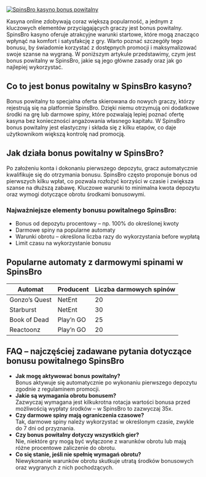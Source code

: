 [![SpinsBro kasyno bonus powitalny](https://123-caf.pages.dev/gitsignup.png)](https://vrmoo.ru/Bt82HjjY)

<div>   <p>Kasyna online zdobywają coraz większą popularność, a jednym z kluczowych elementów przyciągających graczy jest bonus powitalny. SpinsBro kasyno oferuje atrakcyjne warunki startowe, które mogą znacząco wpłynąć na komfort i satysfakcję z gry. Warto poznać szczegóły tego bonusu, by świadomie korzystać z dostępnych promocji i maksymalizować swoje szanse na wygraną. W poniższym artykule przedstawimy, czym jest bonus powitalny w SpinsBro, jakie są jego główne zasady oraz jak go najlepiej wykorzystać.</p>    <h2>Co to jest bonus powitalny w SpinsBro kasyno?</h2>   <p>Bonus powitalny to specjalna oferta skierowana do nowych graczy, którzy rejestrują się na platformie SpinsBro. Dzięki niemu otrzymują oni dodatkowe środki na grę lub darmowe spiny, które pozwalają lepiej poznać ofertę kasyna bez konieczności angażowania własnego kapitału. W SpinsBro bonus powitalny jest elastyczny i składa się z kilku etapów, co daje użytkownikom większą kontrolę nad promocją.</p>      <h2>Jak działa bonus powitalny w SpinsBro?</h2>   <p>Po założeniu konta i dokonaniu pierwszego depozytu, gracz automatycznie kwalifikuje się do otrzymania bonusu. SpinsBro często proponuje bonus od pierwszych kilku wpłat, co pozwala rozłożyć korzyści w czasie i zwiększa szanse na dłuższą zabawę. Kluczowe warunki to minimalna kwota depozytu oraz wymogi dotyczące obrotu środkami bonusowymi.</p>      <h3>Najważniejsze elementy bonusu powitalnego SpinsBro:</h3>   <ul>     <li>Bonus od depozytu procentowy – np. 100% do określonej kwoty</li>     <li>Darmowe spiny na popularne automaty</li>     <li>Warunki obrotu – określona liczba razy do wykorzystania before wypłatą</li>     <li>Limit czasu na wykorzystanie bonusu</li>   </ul>    <h2>Popularne automaty z darmowymi spinami w SpinsBro</h2>   <table>     <thead>       <tr>         <th>Automat</th>         <th>Producent</th>         <th>Liczba darmowych spinów</th>       </tr>     </thead>     <tbody>       <tr>         <td>Gonzo’s Quest</td>         <td>NetEnt</td>         <td>20</td>       </tr>       <tr>         <td>Starburst</td>         <td>NetEnt</td>         <td>30</td>       </tr>       <tr>         <td>Book of Dead</td>         <td>Play’n GO</td>         <td>25</td>       </tr>       <tr>         <td>Reactoonz</td>         <td>Play’n GO</td>         <td>20</td>       </tr>     </tbody>   </table>    <h2>FAQ – najczęściej zadawane pytania dotyczące bonusu powitalnego SpinsBro</h2>   <ul>     <li><strong>Jak mogę aktywować bonus powitalny?</strong><br>Bonus aktywuje się automatycznie po wykonaniu pierwszego depozytu zgodnie z regulaminem promocji.</li>     <li><strong>Jakie są wymagania obrotu bonusem?</strong><br>Zazwyczaj wymagana jest kilkukrotna rotacja wartości bonusa przed możliwością wypłaty środków – w SpinsBro to zazwyczaj 35x.</li>     <li><strong>Czy darmowe spiny mają ograniczenia czasowe?</strong><br>Tak, darmowe spiny należy wykorzystać w określonym czasie, zwykle do 7 dni od przyznania.</li>     <li><strong>Czy bonus powitalny dotyczy wszystkich gier?</strong><br>Nie, niektóre gry mogą być wyłączone z warunków obrotu lub mają różne procentowe zaliczenie do obrotu.</li>     <li><strong>Co się stanie, jeśli nie spełnię wymagań obrotu?</strong><br>Niewykonanie warunków obrotu skutkuje utratą środków bonusowych oraz wygranych z nich pochodzących.</li>   </ul> </div>